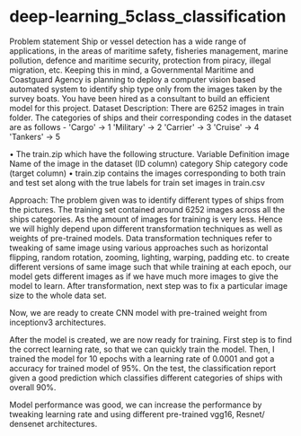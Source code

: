 # deep-learning_5class_classification

Problem statement
Ship or vessel detection has a wide range of applications, in the areas of maritime safety, fisheries management, marine pollution, defence and maritime security, protection from piracy, illegal migration, etc.
Keeping this in mind, a Governmental Maritime and Coastguard Agency is planning to deploy a computer vision based automated system to identify ship type only from the images taken by the survey boats. You have been hired as a consultant to build an efficient model for this project.
Dataset Description:
There are 6252 images in train folder. The categories of ships and their corresponding codes in the dataset are as follows -
'Cargo' -> 1
'Military' -> 2
'Carrier' -> 3
'Cruise' -> 4
'Tankers' -> 5

•	The train.zip which have the following structure.
Variable	Definition
image	Name of the image in the dataset (ID column)
category	Ship category code (target column)
•	train.zip contains the images corresponding to both train and test set along with the true labels for train set images in train.csv

Approach:
        The problem given was to identify different types of ships from the pictures. The training set contained around 6252 images across all the ships categories. As the amount of images for training is very less. Hence we will highly depend upon different transformation techniques as well as weights of pre-trained models. Data transformation techniques refer to tweaking of same image using various approaches such as horizontal flipping, random rotation, zooming, lighting, warping, padding etc. to create different versions of same image such that while training at each epoch, our model gets different images as if we have much more images to give the model to learn. After transformation, next step was to fix a particular image size to the whole data set.

Now, we are ready to create CNN model with pre-trained weight from inceptionv3 architectures. 

After the model is created, we are now ready for training. First step is to find the correct learning rate, so that we can quickly train the model. Then, I trained the model for 10 epochs with a learning rate of 0.0001 and got a accuracy for trained model of 95%. On the test, the classification report given a good prediction which classifies different categories of ships with overall 90%.

Model performance was good, we can increase the performance by tweaking learning rate and using different pre-trained  vgg16, Resnet/ densenet architectures.

